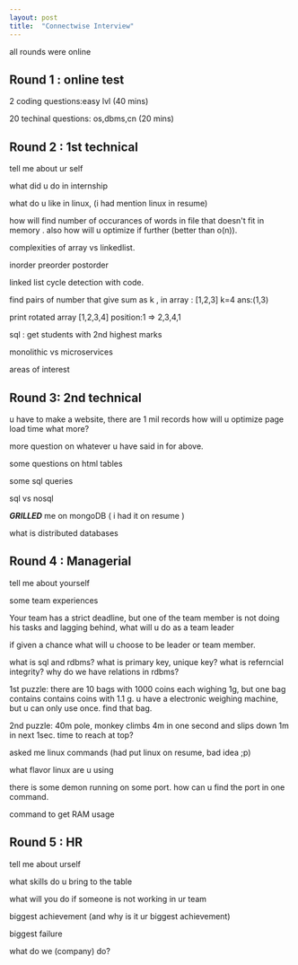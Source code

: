```yaml
---
layout: post
title:  "Connectwise Interview"
---
```


all rounds were online

## Round 1 : online test

2 coding questions:easy lvl (40 mins)

20 techinal questions: os,dbms,cn (20 mins)

## Round 2 : 1st technical

tell me about ur self

what did u do in internship

what do u like in linux, (i had mention linux in resume)

how will find number of occurances of words in file that doesn't fit in memory . also how will u optimize if further (better than o(n)).

complexities of array vs linkedlist.

inorder preorder postorder

linked list cycle detection with code.

find pairs of number that give sum as k , in array : [1,2,3] k=4 ans:(1,3)

print rotated array [1,2,3,4] position:1  => 2,3,4,1

sql : get students with 2nd highest marks

monolithic vs microservices

areas of interest



## Round 3: 2nd technical

u have to make a website, there are 1 mil records how will u optimize page load time
what more?

more question on whatever u have said in for above.

some questions on html tables

some sql queries

sql vs nosql

***GRILLED*** me on mongoDB  ( i had it on resume )

what is distributed databases



## Round 4 : Managerial 

tell me about yourself 

some team experiences

Your team has a strict deadline, but one of the team member is not doing his tasks and lagging behind, what will u do as a team leader

if given a chance what will u choose to be leader or team member.

what is sql and rdbms?
what is primary key, unique key?
what is referncial integrity?
why do we have relations in rdbms?

1st puzzle: there are 10 bags with 1000 coins each wighing 1g, but one bag contains contains coins with 1.1 g. u have a electronic weighing machine, but u can only use once. find that bag.

2nd puzzle: 40m pole, monkey climbs 4m in one second and slips down 1m in next 1sec. time to reach at top?

asked me linux commands (had put linux on resume, bad idea ;p)

what flavor linux are u using

there is some demon running on some port. how can u find the port in one command.

command to get RAM usage


## Round 5 : HR 

tell me about urself

what skills do u bring to the table

what will you do if someone is not working in ur team

biggest achievement (and why is it ur biggest achievement)

biggest failure

what do we (company) do?

